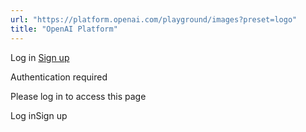```yaml
---
url: "https://platform.openai.com/playground/images?preset=logo"
title: "OpenAI Platform"
---
```


Log in [Sign up](https://platform.openai.com/signup)

Authentication required

Please log in to access this page

Log inSign up